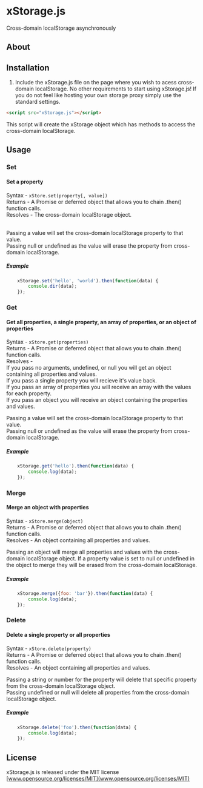 # xStorage.js
Cross-domain localStorage asynchronously<br>

## About


## Installation
1. Include the xStorage.js file on the page where you wish to acess cross-domain localStorage. No other requirements to start using xStorage.js! If you do not feel like hosting your own storage proxy simply use the standard settings. <br>
```html
<script src="xStorage.js"></script>
```
This script will create the xStorage object which has methods to access the cross-domain localStorage.


## Usage

### Set
#### Set a property
Syntax - `xStore.set(property[, value])` <br>
Returns - A Promise or deferred object that allows you to chain .then() function calls. <br>
Resolves - The cross-domain localStorage object. <br><br>

Passing a value will set the cross-domain localStorage property to that value. <br>
Passing null or undefined as the value will erase the property from cross-domain localStorage. <br>

##### Example
```js
	xStorage.set('hello', 'world').then(function(data) {
		console.dir(data);
	});
```

### Get
#### Get all properties, a single property, an array of properties, or an object of properties
Syntax - `xStore.get(properties)` <br>
Returns - A Promise or deferred object that allows you to chain .then() function calls. <br>
Resolves - <br>
	If you pass no arguments, undefined, or null you will get an object containing all properties and values. <br>
	If you pass a single property you will recieve it's value back. <br>
	If you pass an array of properties you will receive an array with the values for each property. <br>
	If you pass an object you will receive an object containing the properties and values. <br>

Passing a value will set the cross-domain localStorage property to that value. <br>
Passing null or undefined as the value will erase the property from cross-domain localStorage. <br>

##### Example
```js
	xStorage.get('hello').then(function(data) {
		console.log(data);
	});
```

### Merge
#### Merge an object with properties
Syntax - `xStore.merge(object)` <br>
Returns - A Promise or deferred object that allows you to chain .then() function calls. <br>
Resolves - An object containing all properties and values. <br>

Passing an object will merge all properties and values with the cross-domain localStorage object.  If a property value is set to null or undefined in the object to merge they will be erased from the cross-domain localStorage.

##### Example
```js
	xStorage.merge({foo: 'bar'}).then(function(data) {
		console.log(data);
	});
```


### Delete
#### Delete a single property or all properties
Syntax - `xStore.delete(property)` <br>
Returns - A Promise or deferred object that allows you to chain .then() function calls. <br>
Resolves - An object containing all properties and values. <br>

Passing a string or number for the property will delete that specific property from the cross-domain localStorage object. <br>
Passing undefined or null will delete all properties from the cross-domain localStorage object.

##### Example
```js
	xStorage.delete('foo').then(function(data) {
		console.log(data);
	});
```

## License 
xStorage.js is released under the MIT license <br>
[www.opensource.org/licenses/MIT](www.opensource.org/licenses/MIT)